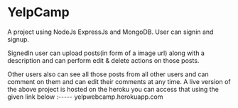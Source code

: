 # YelpCamp
A project using NodeJs ExpressJs and MongoDB.
User can signin and signup.

SignedIn user can upload posts(in form of a image url) along with a description
and can perform edit & delete actions on those posts.

Other users also can see all those posts from all other users and can comment on them 
and can edit their comments at any time.
A live version of the above project is hosted on the heroku you can access that using the given link below
:-----
yelpwebcamp.herokuapp.com
